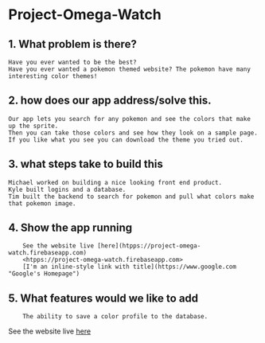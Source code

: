 # Project-Omega-Watch

## 1. What problem is there?
	Have you ever wanted to be the best?
	Have you ever wanted a pokemon themed website? The pokemon have many interesting color themes!

## 2. how does our app address/solve this.
	Our app lets you search for any pokemon and see the colors that make up the sprite.
	Then you can take those colors and see how they look on a sample page.
	If you like what you see you can download the theme you tried out.

## 3. what steps take to build this
	Michael worked on building a nice looking front end product.
	Kyle built logins and a database.
	Tim built the backend to search for pokemon and pull what colors make that pokemon image.

## 4. Show the app running
		See the website live [here](htpps://project-omega-watch.firebaseapp.com)
		<htpps://project-omega-watch.firebaseapp.com>
		[I'm an inline-style link with title](https://www.google.com "Google's Homepage")

## 5. What features would we like to add
		The ability to save a color profile to the database.

See the website live 
[here](project-omega-watch.firebaseapp.com)
